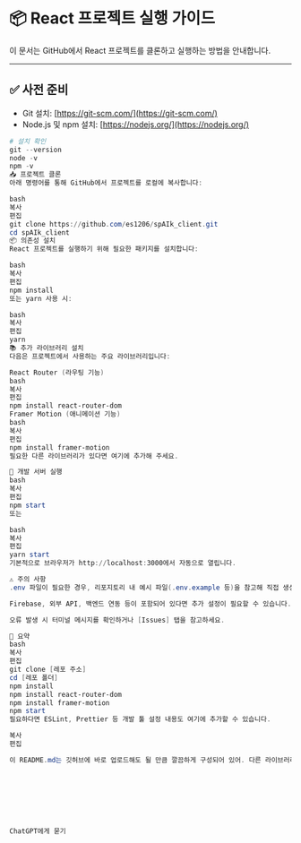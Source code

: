 # 📦 React 프로젝트 실행 가이드

이 문서는 GitHub에서 React 프로젝트를 클론하고 실행하는 방법을 안내합니다.

---

## ✅ 사전 준비

- Git 설치: [https://git-scm.com/](https://git-scm.com/)
- Node.js 및 npm 설치: [https://nodejs.org/](https://nodejs.org/)

```powershell
# 설치 확인
git --version
node -v
npm -v
📥 프로젝트 클론
아래 명령어를 통해 GitHub에서 프로젝트를 로컬에 복사합니다:

bash
복사
편집
git clone https://github.com/es1206/spAIk_client.git
cd spAIk_client
📦 의존성 설치
React 프로젝트를 실행하기 위해 필요한 패키지를 설치합니다:

bash
복사
편집
npm install
또는 yarn 사용 시:

bash
복사
편집
yarn
📚 추가 라이브러리 설치
다음은 프로젝트에서 사용하는 주요 라이브러리입니다:

React Router (라우팅 기능)
bash
복사
편집
npm install react-router-dom
Framer Motion (애니메이션 기능)
bash
복사
편집
npm install framer-motion
필요한 다른 라이브러리가 있다면 여기에 추가해 주세요.

🚀 개발 서버 실행
bash
복사
편집
npm start
또는

bash
복사
편집
yarn start
기본적으로 브라우저가 http://localhost:3000에서 자동으로 열립니다.

⚠️ 주의 사항
.env 파일이 필요한 경우, 리포지토리 내 예시 파일(.env.example 등)을 참고해 직접 생성해야 합니다.

Firebase, 외부 API, 백엔드 연동 등이 포함되어 있다면 추가 설정이 필요할 수 있습니다.

오류 발생 시 터미널 메시지를 확인하거나 [Issues] 탭을 참고하세요.

🧹 요약
bash
복사
편집
git clone [레포 주소]
cd [레포 폴더]
npm install
npm install react-router-dom
npm install framer-motion
npm start
필요하다면 ESLint, Prettier 등 개발 툴 설정 내용도 여기에 추가할 수 있습니다.

복사
편집

이 README.md는 깃허브에 바로 업로드해도 될 만큼 깔끔하게 구성되어 있어. 다른 라이브러리 설치 항목을 추가하거나 맞춤화하고 싶으면 말해줘!








ChatGPT에게 묻기
